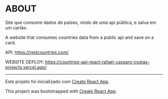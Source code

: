# ABOUT
Site que consome dados de países, vindo de uma api pública, e salva em um cartão.

A website that consumes countries data from a public api and save on a card. 


API:
https://restcountries.com/

WEBSITE DEPLOY:
https://countries-api-react-rafael-cassaro-costas-projects.vercel.app/

---------
Este projeto foi inicializado com [Create React App](https://github.com/facebook/create-react-app).

This project was bootstrapped with [Create React App](https://github.com/facebook/create-react-app).
